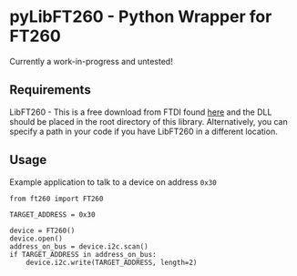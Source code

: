 # pyLibFT260 - Python Wrapper for FT260
Currently a work-in-progress and untested!
## Requirements
LibFT260 - This is a free download from FTDI found [here](https://ftdichip.com/wp-content/uploads/2021/04/LibFT260-v1.1.4.zip) and the DLL should be placed in the root directory of this library. Alternatively, you can specify a path in your code if you have LibFT260 in a different location.
## Usage
Example application to talk to a device on address `0x30`
```
from ft260 import FT260

TARGET_ADDRESS = 0x30

device = FT260()
device.open()
address_on_bus = device.i2c.scan()
if TARGET_ADDRESS in address_on_bus:
    device.i2c.write(TARGET_ADDRESS, length=2)
